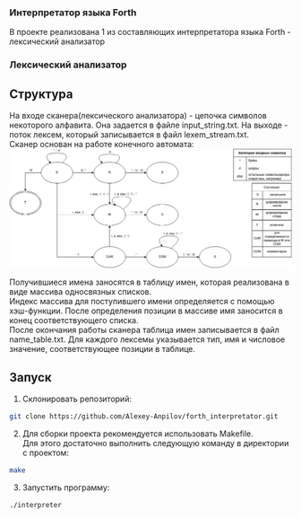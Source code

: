 ### Интерпретатор языка Forth
В проекте реализована 1 из составляющих интерпретатора языка Forth - лексический анализатор
### Лексический анализатор
## Структура
На входе сканера(лексического анализатора) - цепочка символов некоторого алфавита. Она задается в файле input_string.txt.
На выходе - поток лексем, который записывается в файл lexem_stream.txt.   
Сканер основан на работе конечного автомата:
![Иллюстрация к проекту](https://github.com/Alexey-Anpilov/forth_interpretator/blob/7048188f96d6b077bd91ba8b5d9135bcc3c3fa5f/automaton.drawio.png)

Получившиеся имена заносятся в таблицу имен, которая реализована в виде массива односвязных списков.   
Индекс массива для поступившего имени определяется с помощью хэш-функции. После определения позиции в массиве имя заносится в конец соответствующего списка.   
После окончания работы сканера таблица имен записывается в файл name_table.txt. Для каждого лексемы указывается тип, имя и числовое значение, соответствующее позиции в таблице.
## Запуск
1. Склонировать репозиторий:
```bash
git clone https://github.com/Alexey-Anpilov/forth_interpretator.git
```
2. Для сборки проекта рекомендуется использовать Makefile.    
Для этого достаточно выполнить следующую команду в директории с проектом:
```bash
make
```
3. Запустить программу:
```bash
./interpreter
```
